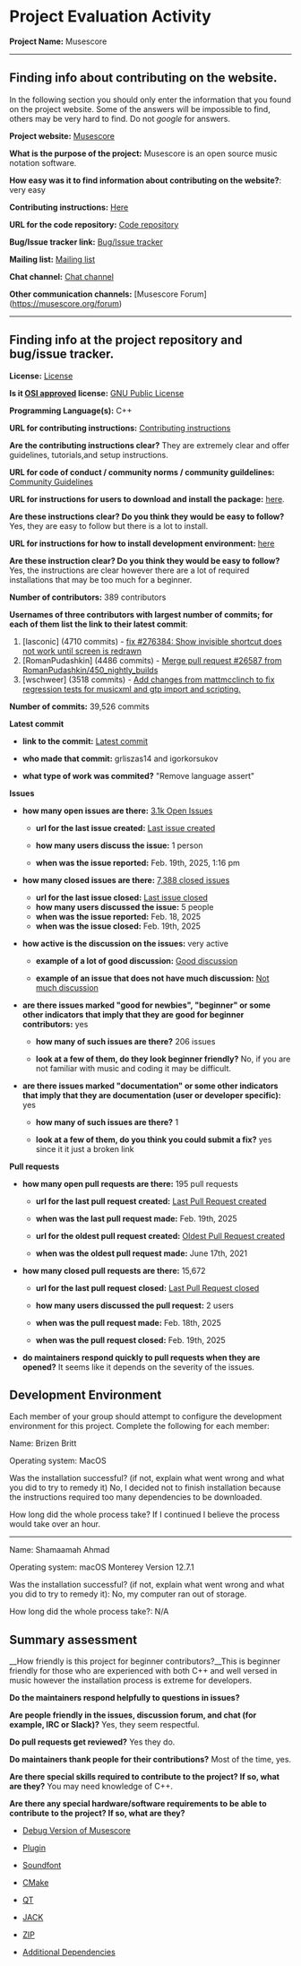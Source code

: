 # Project Evaluation Activity



__Project Name:__  Musescore


---

## Finding info about contributing on the website.

In the following section you should only enter the information that you
found on the project website. Some of the answers will be impossible to find, others
may be very hard to find. Do not _google_ for answers.

__Project website:__ [Musescore](https://musescore.org/en)


__What is the purpose of the project:__ Musescore is an open source music notation software.


__How easy was it to find information about contributing on the website?__: very easy


__Contributing instructions:__ [Here](https://github.com/musescore/MuseScore/wiki/Contributing) 

__URL for the code repository:__ [Code repository](https://github.com/musescore/MuseScore)

__Bug/Issue tracker link:__ [Bug/Issue tracker](https://github.com/musescore/MuseScore/wiki/Reporting-bugs-and-issues)

__Mailing list:__ [Mailing list](N/A)

__Chat channel:__ [Chat channel](https://discord.gg/HwHhXEbJ4r)

__Other communication channels:__ [Musescore Forum] (https://musescore.org/forum)


---

## Finding info at the project repository and bug/issue tracker.

__License:__ [License](https://github.com/musescore/MuseScore/blob/master/LICENSE.txt)

__Is it [OSI approved](https://opensource.org/licenses/alphabetical) license:__ [GNU Public License](https://opensource.org/license/gpl-3-0)

__Programming Language(s):__ C++

__URL for contributing instructions:__ [Contributing instructions](https://github.com/musescore/MuseScore/wiki/Contributing)

__Are the contributing instructions clear?__ They are extremely clear and offer guidelines, tutorials,and setup instructions.


__URL for code of conduct / community norms / community guildelines:__ [Community Guidelines](https://github.com/musescore/MuseScore/blob/master/CODE_OF_CONDUCT.md)

__URL for instructions for users to download and install the package:__  [here](https://musescore.org/en/handbook/developers-handbook). 


__Are these instructions clear? Do you think they would be easy to follow?__ Yes, they are easy to follow but there is a lot to install.


__URL for instructions for how to install development environment:__ [here](https://github.com/musescore/MuseScore/wiki/Set-up-developer-environment)


__Are these instruction clear? Do you think they would be easy to follow?__ Yes, the instructions are clear however there are a lot of required installations that may be too much for a beginner.


__Number of contributors:__ 389 contributors


__Usernames of three contributors with largest number of commits; for
each of them list the link to their latest commit__:

1. [lasconic] (4710 commits) - [fix #276384: Show invisible shortcut does not work until screen is redrawn](https://github.com/musescore/MuseScore/commit/828a14df263bc8a15bdff4e399a898a0aee2d667)
1. [RomanPudashkin] (4486 commits) - [Merge pull request #26587 from RomanPudashkin/450_nightly_builds](https://github.com/musescore/MuseScore/commit/e64a84d46e595fdccd3a0cba16f760890bc74539)
1. [wschweer] (3518 commits) - [Add changes from mattmcclinch to fix regression tests for musicxml and gtp import and scripting.](https://github.com/musescore/MuseScore/commit/9efd3012424c8f3160325e8d79ffc9ea77c9dfdd)


__Number of commits:__ 39,526 commits

__Latest commit__ 

- __link to the commit:__ [Latest commit](https://github.com/musescore/MuseScore/commit/af805828e83cc65f60d47845184c45c0f544c5e6)

- __who made that commit:__ grliszas14 and igorkorsukov

- __what type of work was commited?__ "Remove language assert"


__Issues__

- __how many open issues are there:__ [3.1k Open Issues](https://github.com/musescore/MuseScore/issues)

    - __url for the last issue created:__ [Last issue created](https://github.com/musescore/MuseScore/issues/26601)

    - __how many users discuss the issue:__ 1 person
    
    - __when was the issue reported:__ Feb. 19th, 2025, 1:16 pm
    

- __how many closed issues are there:__ [7,388 closed issues](https://github.com/musescore/MuseScore/issues?q=is%3Aissue%20state%3Aclosed)
    - __url for the last issue closed:__ [Last issue closed](https://github.com/musescore/MuseScore/issues/26573)
    - __how many users discussed the issue:__ 5 people
    - __when was the issue reported:__ Feb. 18, 2025
    - __when was the issue closed:__ Feb. 19th, 2025

- __how active is the discussion on the issues:__ very active

    - __example of a lot of good discussion:__ [Good discussion](https://github.com/musescore/MuseScore/issues/13894)
    
    - __example of an issue that does not have much discussion:__ [Not much discussion](https://github.com/musescore/MuseScore/issues/25576)



- __are there issues marked "good for newbies", "beginner" or some other indicators that imply that they are good for beginner contributors:__ yes

    - __how many of such issues are there?__ 206 issues
    
    - __look at a few of them, do they look beginner friendly?__ No, if you are not familiar with music and coding it may be difficult.



- __are there issues marked "documentation" or some other indicators that imply that they are documentation (user or developer specific):__ yes

    - __how many of such issues are there?__ 1
    
    - __look at a few of them, do you think you could submit a fix?__ yes since it it just a broken link



__Pull requests__

- __how many open pull requests are there:__ 195 pull requests

    - __url for the last pull request created:__ [Last Pull Request created](https://github.com/musescore/MuseScore/pull/26596)
    
    - __when was the last pull request made:__ Feb. 19th, 2025

    - __url for the oldest pull request created:__ [Oldest Pull Request created](https://github.com/musescore/MuseScore/pull/8345)
    
    - __when was the oldest pull request made:__ June 17th, 2021

- __how many closed pull requests are there:__ 15,672

    - __url for the last pull request closed:__ [Last Pull Request closed](https://github.com/musescore/MuseScore/pull/26591)
    
    - __how many users discussed the pull request:__ 2 users
    
    - __when was the pull request made:__  Feb. 18th, 2025
    
    - __when was the pull request closed:__ Feb. 19th, 2025
    

- __do maintainers respond quickly to pull requests when they are opened?__ It seems like it depends on the severity of the issues.


## Development Environment 

Each member of your group should attempt to configure the development environment 
for this project. Complete the following for each member:

Name: Brizen Britt

Operating system: MacOS

Was the installation successful? (if not, explain what went wrong and 
what you did to try to remedy it) No, I decided not to finish installation because the instructions required too many dependencies to be downloaded.

How long did the whole process take? If I continued I believe the process would take over an hour.


---

Name: Shamaamah Ahmad

Operating system: macOS Monterey Version 12.7.1

Was the installation successful? (if not, explain what went wrong and 
what you did to try to remedy it): No, my computer ran out of storage.

How long did the whole process take?: N/A


## Summary assessment
__How friendly is this project for beginner contributors?__This is beginner friendly for those who are experienced with both C++ and well versed in music however the installation process is extreme for developers.




__Do the maintainers respond helpfully to questions in issues?__



__Are people friendly in the issues, discussion forum, and chat (for example, IRC or Slack)?__ Yes, they seem respectful.




__Do pull requests get reviewed?__ Yes they do.



__Do maintainers thank people for their contributions?__ Most of the time, yes.



__Are there special skills required to contribute to the project? If so, what are they?__ You may need knowledge of C++.



__Are there any special hardware/software requirements to be able to contribute to the project? If so, what are they?__

- [Debug Version of Musescore](https://musescore.org/en/developers-handbook/how-use-debug-version-musescore)

- [Plugin](https://musescore.org/en/handbook/developers-handbook#plugindev)

- [Soundfont](https://musescore.org/en/handbook/developers-handbook#sfdev)

- [CMake](https://musescore.org/en/handbook/developers-handbook/compilation/compile-instructions-windows-visual-studio#1.3_CMake)

- [QT](https://musescore.org/en/handbook/developers-handbook/compilation/compile-instructions-windows-visual-studio#1.4_Qt)

- [JACK](https://musescore.org/en/handbook/developers-handbook/compilation/compile-instructions-windows-visual-studio#1.5_JACK)

- [ZIP](https://musescore.org/en/handbook/developers-handbook/compilation/compile-instructions-windows-visual-studio#1.6_7-Zip)

- [Additional Dependencies](https://musescore.org/en/handbook/developers-handbook/compilation/compile-instructions-windows-visual-studio#1.7_Additional_dependencies)